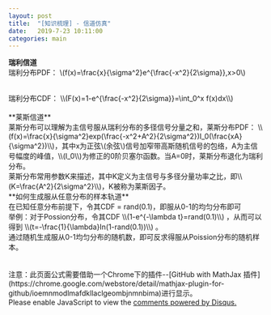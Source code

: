 ```yaml
---
layout: post
title:  "[知识梳理] - 信道仿真"
date:   2019-7-23 10:11:00
categories: main
---
```

<!--用于加载MathJax插件必须借助chrome下的插件进行显示 -->
<script type="text/javascript" async
  src="https://cdnjs.cloudflare.com/ajax/libs/mathjax/2.7.5/MathJax.js?config=TeX-MML-AM_CHTML" async>
</script>

**瑞利信道**
<br>
瑞利分布PDF：
\\(f(x)=\frac{x}{\sigma^2}e^{\frac{-x^2}{2\sigma}},x>0\\)

<br>
瑞利分布CDF：
\\(F(x)=1-e^{\frac{-x^2}{2\sigma}}=\int_0^x f(x)dx\\)
<br>

<br>
**莱斯信道**
<br>
莱斯分布可以理解为主信号服从瑞利分布的多径信号分量之和，莱斯分布PDF：
\\(f(x)=\frac{x}{\sigma^2}exp(\frac{-x^2+A^2}{2\sigma^2})I_0(\frac{xA}{\sigma^2})\\)，其中x为正弦\(余弦\)信号加窄带高斯随机信号的包络，A为主信号幅度的峰值，\\(I_0\\)为修正的0阶贝塞尔函数。当A=0时，莱斯分布退化为瑞利分布。
<br>
莱斯分布常用参数K来描述，其中K定义为主信号与多径分量功率之比，即\\(K=\frac{A^2}{2\sigma^2}\\)，K被称为莱斯因子。
<br>
**如何生成服从任意分布的样本轨道**
<br>
在已知任意分布前提下，令其CDF = rand(0.1)，即服从0-1的均匀分布即可
<br>
举例：对于Possion分布，令其CDF
\\(1-e^{-\lambda t}=rand(0.1)\\)
，从而可以得到
\\(t=-\frac{1}{\lambda}In(1-rand(0.1))\\)
。<br>
通过随机生成服从0-1均匀分布的随机数，即可反求得服从Poission分布的随机样本。
<br>
<br>
<br>
注意：此页面公式需要借助一个Chrome下的插件--[GitHub with MathJax 插件](https://chrome.google.com/webstore/detail/mathjax-plugin-for-github/ioemnmodlmafdkllaclgeombjnmnbima)进行显示。
<br>

<div id="disqus_thread"></div>
<script>

/**
*  RECOMMENDED CONFIGURATION VARIABLES: EDIT AND UNCOMMENT THE SECTION BELOW TO INSERT DYNAMIC VALUES FROM YOUR PLATFORM OR CMS.
*  LEARN WHY DEFINING THESE VARIABLES IS IMPORTANT: https://disqus.com/admin/universalcode/#configuration-variables*/
/*
var disqus_config = function () {
this.page.url = PAGE_URL;  // Replace PAGE_URL with your page's canonical URL variable
this.page.identifier = PAGE_IDENTIFIER; // Replace PAGE_IDENTIFIER with your page's unique identifier variable
};
*/
(function() { // DON'T EDIT BELOW THIS LINE
var d = document, s = d.createElement('script');
s.src = 'https://nathendrake.disqus.com/embed.js';
s.setAttribute('data-timestamp', +new Date());
(d.head || d.body).appendChild(s);
})();
</script>
<noscript>Please enable JavaScript to view the <a href="https://disqus.com/?ref_noscript">comments powered by Disqus.</a></noscript>

<br>
<br>

<script>
  (function(i,s,o,g,r,a,m){i['GoogleAnalyticsObject']=r;i[r]=i[r]||function(){
  (i[r].q=i[r].q||[]).push(arguments)},i[r].l=1*new Date();a=s.createElement(o),
  m=s.getElementsByTagName(o)[0];a.async=1;a.src=g;m.parentNode.insertBefore(a,m)
  })(window,document,'script','https://www.google-analytics.com/analytics.js','ga');

  ga('create', 'UA-101909927-1', 'auto');
  ga('send', 'pageview');

</script>
